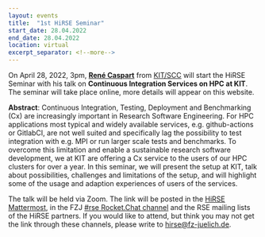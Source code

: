 ```yaml
---
layout: events
title:  "1st HiRSE Seminar"
start_date: 28.04.2022
end_date: 28.04.2022
location: virtual
excerpt_separator: <!--more-->
---
```


On April 28, 2022, 3pm, [**René Caspart**](https://www.scc.kit.edu/personen/12332.php) from [KIT/SCC](https://www.scc.kit.edu/) will start the HiRSE Seminar with his talk on **Continuous Integration Services on HPC at KIT**. The seminar will take place online, more details will appear on this website.
<!--more-->

**Abstract**: Continuous Integration, Testing, Deployment and Benchmarking (Cx) are increasingly important in Research Software Engineering.
For HPC applications most typical and widely available services, e.g. github-actions or GitlabCI, are not well suited and specifically lag the possibility to test integration with e.g. MPI or run larger scale tests and benchmarks.
To overcome this limitation and enable a sustainable research software development, we at KIT are offering a Cx service to the users of our HPC clusters for over a year.
In this seminar, we will present the setup at KIT, talk about possibilities, challenges and limitations of the setup, and will highlight some of the usage and adaption experiences of users of the services.

The talk will be held via Zoom. The link will be posted in the [HiRSE Mattermost](https://mattermost.hzdr.de/hirse), in the FZJ [#rse Rocket.Chat channel](https://chat.fz-juelich.de/channel/rse) and the RSE mailing lists of the HiRSE partners. If you would like to attend, but think you may not get the link through these channels, please write to [hirse@fz-juelich.de](mailto:hirse@fz-juelich.de).
